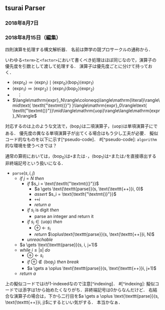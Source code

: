 ## tsurai Parser
### 2018年8月7日
### 2018年8月15日（編集）

四則演算を処理する構文解析器．
名前は弊学の競プロサークルの通称から．

いわゆる`<term>`と`<factor>`において書くべき処理はほぼ同じなので，演算子の優先度を引数として渡して処理する．
演算子は優先度ごとに分けて持っておく．
- $\langle\mathrm{expr}_0\rangle\coloneqq\langle\mathrm{expr}_1\rangle\mid\langle\mathrm{expr}_0\rangle\langle\mathrm{bop}_1\rangle\langle\mathrm{expr}_1\rangle$
- $\langle\mathrm{expr}_1\rangle\coloneqq\langle\mathrm{expr}_2\rangle\mid\langle\mathrm{expr}_1\rangle\langle\mathrm{bop}_2\rangle\langle\mathrm{expr}_2\rangle$
- $\quad\vdots$
- $\langle\mathrm{expr}_N\rangle\coloneqq\langle\mathrm{literal}\rangle\mid\text{ \textlt{"\textmt{(}"} }\langle\mathrm{expr}_0\rangle\text{ \textlt{"\textmt{)}"}}\mid\langle\mathrm{uop}\rangle\langle\mathrm{expr}_N\rangle$

対応するのは上のような文法で，$\langle\mathrm{bop}_i\rangle$は二項演算子，$\langle\mathrm{uop}\rangle$は単項演算子にである．
優先度の異なる単項演算子が出てくる場合はもう少し工夫が必要．
擬似コード的なものを以下に示す[^pseudo-code]．
#[^pseudo-code]: `algorithm`的な環境を使うべきでは？

通常の算術においては，$\langle\mathrm{bop}_0\rangle$は`+`または`-`，$\langle\mathrm{bop}_1\rangle$は`*`または`/`を直接導出する非終端記号という扱いになる．

- `parse`$(s, i, j)$
  - *if* $j = N$ *then*
    - *if* $s_i = \text{\textlt{"\textmt{(}"}}$
      - $a \gets \text{\texttt{parse}}(s, \text{\texttt{++}}i, 0)$
      - *assert* $s_i = \text{\textlt{"\textmt{)}"}}$
      - `++`$i$
      - *return* $a$
    - *if* $s_i$ is digit *then*
        - parse an integer and return it
    - *if* $s_i \in \langle\mathrm{uop}\rangle$ *then*
      - $\oplus \gets s_i$
      - *return* $\oplus\text{\texttt{parse}}(s, \text{\texttt{++}}i, N)$
    - *unreachable*
  - $a \gets \text{\texttt{parse}}(s, i, j+1)$
  - *while* $i \le |s|$ *do*
    - $\oplus \gets s_i$
    - *if* $\oplus \notin \langle\mathrm{bop}_j\rangle$ *then* *break*
    - $a \gets a \oplus \text{\texttt{parse}}(s, \text{\texttt{++}}i, j+1)$
  - *return* $a$

上の擬似コードでは$i$が1-indexedなので注意[^indexing]．
#[^indexing]: 擬似コードでは添字は$1$から始めたくなりがち．非終端記号は$0$からなんだけど．
右結合な演算子の場合は，下から二行目を$a \gets a \oplus \text{\texttt{parse}}(s, \text{\texttt{++}}i, j)$にするといい気がする．
本当かなぁ．
